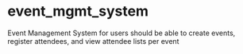 # event_mgmt_system
Event Management System for users should be able to create events, register attendees, and view attendee lists per event
